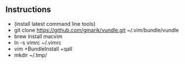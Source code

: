 ## Instructions

 - (install latest command line tools)
 - git clone https://github.com/gmarik/vundle.git ~/.vim/bundle/vundle
 - brew install macvim
 - ln -s vimrc ~/.vimrc
 - vim +BundleInstall +qall
 - mkdir ~/.tmp/
